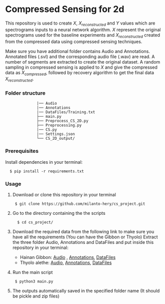 # Compressed Sensing for 2d

This repository is used to create $X$, $X_{reconstructed}$ and $Y$ values which are spectrograms inputs to a neural network algorithm. 
$X$ represent the original spectrograms used for the baseline experiments and $X_{reconstructed}$ created from the compressed data using compressed sensing techniques.

Make sure you have additional folder contains Audio and Annotations. Annotated files (.svl) and the corresponding audio file (.wav) are read. 
A number of segments are extracted to create the original dataset. A random sampling in compressed sensing is applied to $X$ and give the compressed data as $X_{compressed}$, followed by recovery algorithm to get the final data $X_{reconstructed}$.
      
### Folder structure

                  |── Audio
                  |── Annotations
                  |── DataFiles/Training.txt
                  ├── main.py
                  ├── Preprocess_CS_2D.py
                  ├── Preprocessing.py
                  |── CS.py
                  |── Settings.json  
                  └── CS_2D_output/
                  
### Prerequisites

Install dependencies in your terminal:

      $ pip install -r requirements.txt             

### Usage
1. Download or clone this repository in your terminal
  
        $ git clone https://github.com/milanto-hery/cs_project.git
    
2. Go to the directory containing the the scripts

         $ cd cs_project/
   
4.  Download the required data from the following link to make sure you have all the requirements (You can have the Gibbon or Thyolo)
       Extract the three folder Audio, Annotations and DataFiles and put inside this repository in your terminal:
      - Hainan Gibbon: [Audio](https://drive.google.com/drive/folders/1xkFkqMIdceuwtHJzhvN3iooxIBVlbizf?usp=drive_link) , [Annotations](https://drive.google.com/drive/folders/1i_NRYObfRkUFPM9--brynGqJx9DQr5nV?usp=drive_link), [DataFiles](https://drive.google.com/drive/folders/1MfkSGr-U2PxwTPVByhy6Qj_1HIge0uG8?usp=drive_link)
      - Thyolo alethe: [Audio](https://drive.google.com/drive/folders/1ACsEKIUZz57mLoNKQm2n_d1HlO2uLcCa?usp=drive_link), [Annotations](https://drive.google.com/drive/folders/1XGeZOmrWyQdC4_435ZU9aQkzM4IH96KV?usp=drive_link), [DataFiles](https://drive.google.com/drive/folders/1-OIMR-GcVCx1Lqp4xOWy5Mhfe7RzXRve?usp=drive_link)


5. Run the main script
  
        $ python3 main.py
  
6. The outputs automatically saved in the specified folder name (It should be pickle and zip files)


         
